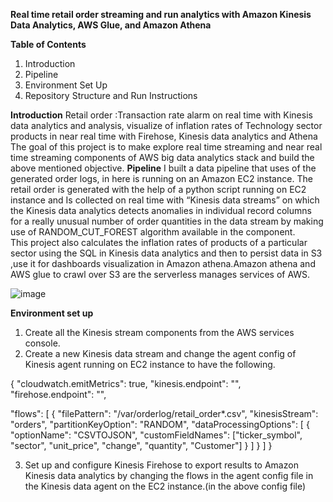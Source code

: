 **Real time retail order streaming and run analytics with Amazon Kinesis Data Analytics, AWS Glue, and Amazon Athena**

**Table of Contents**
1.	Introduction
2.	Pipeline
3.	Environment Set Up
4.	Repository Structure and Run Instructions

**Introduction**
Retail order :Transaction rate alarm on real time with Kinesis data analytics and analysis, visualize of inflation rates of Technology sector products in near real time with Firehose, Kinesis data analytics and Athena
The goal of this project is to make explore real time streaming and near real time streaming components of AWS big data analytics stack and build the above mentioned objective.
**Pipeline**
I built a data pipeline that uses of the generated order logs, in here is running on an Amazon EC2 instance. The retail order is generated with the help of a python script running on EC2 instance and Is collected on real time with “Kinesis data streams” on which the Kinesis data analytics detects anomalies in individual record columns for a really unusual number of order quantities in the data stream by making use of RANDOM_CUT_FOREST algorithm available in the component.  
This project also calculates the inflation rates of products of a particular sector using the SQL in Kinesis data analytics and then to persist data in S3 ,use it for dashboards visualization in Amazon athena.Amazon athena and AWS glue to crawl over S3 are the serverless manages services of AWS. 

![image](https://user-images.githubusercontent.com/101117981/157688174-fb5013a7-f921-41c1-acec-572c51b39a63.png)

**Environment set up**
1.	Create all the Kinesis stream components from the AWS services console.
2.	Create a new Kinesis data stream and change the agent config of Kinesis agent running on EC2 instance to have the following.

{
  "cloudwatch.emitMetrics": true,
  "kinesis.endpoint": "",
  "firehose.endpoint": "", 
  
  "flows": [
    {
      "filePattern": "/var/orderlog/retail_order*.csv",
      "kinesisStream": "orders",
      "partitionKeyOption": "RANDOM",
      "dataProcessingOptions": [
         {
            "optionName": "CSVTOJSON",
            "customFieldNames": ["ticker_symbol", "sector", "unit_price", "change", "quantity", "Customer"]
         }
      ]
    }
  ]
}

3.	Set up and configure Kinesis Firehose to export results to Amazon Kinesis data analytics by changing the flows in the agent config file in the Kinesis data agent on the EC2 instance.(in the above config file)

